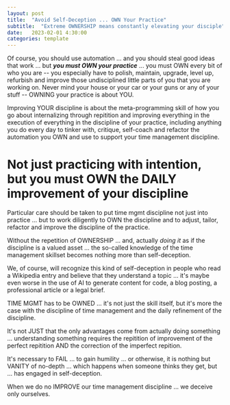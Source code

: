 ```yaml
---
layout: post
title:  "Avoid Self-Deception ... OWN Your Practice"
subtitle:  "Extreme OWNERSHIP means constantly elevating your disciple"
date:   2023-02-01 4:30:00
categories: template
---
```


Of course, you should use automation ... and you should steal good ideas that work ... but ***you must OWN your practice*** ... you must OWN every bit of who you are -- you especially have to polish, maintain, upgrade, level up, refurbish and improve those undisciplined little parts of you that you are working on. Never mind your house or your car or your guns or any of your stuff -- OWNING your practice is about YOU.

Improving YOUR discipline is about the meta-programming skill of how you go about internalizing through repitition and improving everything in the execution of everything in the discipline of your practice, including anything you do every day to tinker with, critique, self-coach and refactor the automation you OWN and use to support your time management discipline.

# Not just practicing with intention, but you must OWN the DAILY improvement of your discipline
 
Particular care should be taken to put time mgmt discipline not just into practice ... but to work diligently to OWN the discipline and to adjust, tailor, refactor and improve the discipline of the practice.

Without the repetition of OWNERSHIP ... and, actually *doing it* as if the discipline is a valued asset ... the so-called knowledge of the time management skillset becomes nothing more than self-deception.

We, of course, will recognize this kind of self-deception in people who read a Wikipedia entry and believe that they understand a topic ... it's maybe even worse in the use of AI to generate content for code, a blog posting, a professional article or a legal brief.

TIME MGMT has to be OWNED ... it's not just the skill itself, but it's more the case with the discipline of time management and the daily refinement of the discipline. 

It's not JUST that the only advantages come from actually doing something ... understanding something requires the repitition of improvement of the perfect repitition AND the correction of the imperfect repition.

It's necessary to FAIL ... to gain humility ... or otherwise, it is nothing but VANITY of no-depth ... which happens when someone thinks they get, but ... has engaged in self-deception.

When we do no IMPROVE our time management discipline ... we deceive only ourselves.
